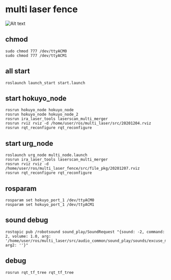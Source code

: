# multi laser fence

![Alt text](img/untitled.GIF?raw=true "Title")

## chmod
    sudo chmod 777 /dev/ttyACM0
    sudo chmod 777 /dev/ttyACM1

## all start
    roslaunch launch_start start.launch

## start hokuyo_node
    rosrun hokuyo_node hokuyo_node
    rosrun hokuyo_node hokuyo_node_2
    rosrun ira_laser_tools laserscan_multi_merger
    rosrun rviz rviz -d /home/user/ros/multi_laser/src/20201204.rviz
    rosrun rqt_reconfigure rqt_reconfigure

## start urg_node
    roslaunch urg_node multi_node.launch
    rosrun ira_laser_tools laserscan_multi_merger
    rosrun rviz rviz -d /home/user/ros/multi_laser_fence/src/file_pkg/20201207.rviz
    rosrun rqt_reconfigure rqt_reconfigure

## rosparam
    rosparam set hokuyo_port_1 /dev/ttyACM0
    rosparam set hokuyo_port_1 /dev/ttyACM1

## sound debug
    rostopic pub /robotsound sound_play/SoundRequest "{sound: -2, command: 2, volume: 1.0, arg: '/home/user/ros/multi_laser/src/audio_common/sound_play/sounds/excuse_me_ryotsu.wav', arg2: ''}"

## debug
    rosrun rqt_tf_tree rqt_tf_tree